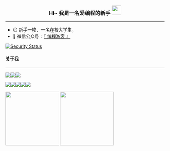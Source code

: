 <h3 align='center'>Hi~ 我是一名爱编程的新手  <img src="https://raw.githubusercontent.com/MartinHeinz/MartinHeinz/master/wave.gif" width="30px"></h3>
<hr/>



- 😉 新手一枚，一名在校大学生。
- 💬 微信公众号：<a href="https://gitee.com/fuyim/typro-imaget/blob/master/img/%E5%BE%AE%E4%BF%A1%E5%85%AC%E4%BC%97%E5%8F%B7.png" target="_blank">『 编程游客 』</a>

[![Security Status](https://www.murphysec.com/platform3/v3/badge/1610448892957601792.svg?t=1)](https://www.murphysec.com/accept?code=03c88fca1ad0c22dcb19f8b908880791&type=1&from=2&t=2)

<h4>关于我</h4>
<hr/>

<a href="https://gitee.com/fuyim/typro-imaget/blob/master/img/%E5%BE%AE%E4%BF%A1%E5%85%AC%E4%BC%97%E5%8F%B7.png" target="_blank"><img src="https://img.shields.io/badge/公众号-编程游客-green?style=flat&logo=WeChat&logoColor=white&color=2bbc8a"  /></a><a href="https://gitee.com/fuyim"><img src="https://img.shields.io/badge/开源-gitee-green?style=flat&logo=Gitee&logoColor=white&color=2bbc8a"  /></a><a href="https://github.com/fuyim"><img src="https://img.shields.io/badge/开源-github-green?style=flat&logo=GitHub&logoColor=white&color=2bbc8a"  /></a>

<img src="https://img.shields.io/badge/code-java-green?style=flat&logoColor=white&color=2bbc8a"  /><img src="https://img.shields.io/badge/code-js-green?style=flat&logo=javascript&logoColor=white&color=2bbc8a"  /><img src="https://img.shields.io/badge/Code-Vue-informational?style=flat&logo=vue.js&logoColor=white&color=2bbc8a"  /><img src="https://img.shields.io/badge/Editor-IntelliJ_IDEA-informational?style=flat&logo=intellij-idea&logoColor=white&color=2bbc8a"  /><img src="https://img.shields.io/badge/Editor-IntelliJ_WebStorm-informational?style=flat&logo=WebStorm&logoColor=white&color=2bbc8a"  />

<img align="left" height="170px" src="https://github-readme-stats.vercel.app/api?username=fuyim&theme=moltack&show_icons=true&locale=cn&bg_color=0,c0c0aa,1fddff,4CA1AF" /><img align="left" height="170px" src="https://github-readme-stats.vercel.app/api/top-langs/?username=fuyim&hide_border=true&bg_color=0,c0c0aa,1cefff&locale=cn" />









